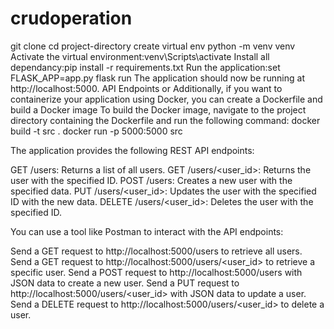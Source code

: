 # crudoperation
git clone <repository-url>
cd project-directory
create virtual env
python -m venv venv
Activate the virtual environment:venv\Scripts\activate
Install all dependancy:pip install -r requirements.txt
Run the application:set FLASK_APP=app.py
flask run
The application should now be running at http://localhost:5000.
API Endpoints
or
Additionally, if you want to containerize your application using Docker, you can create a Dockerfile and build a Docker image
To build the Docker image, navigate to the project directory containing the Dockerfile and run the following command:
docker build -t src .
docker run -p 5000:5000 src

The application provides the following REST API endpoints:

GET /users: Returns a list of all users.
GET /users/<user_id>: Returns the user with the specified ID.
POST /users: Creates a new user with the specified data.
PUT /users/<user_id>: Updates the user with the specified ID with the new data.
DELETE /users/<user_id>: Deletes the user with the specified ID.

You can use a tool like Postman to interact with the API endpoints:

Send a GET request to http://localhost:5000/users to retrieve all users.
Send a GET request to http://localhost:5000/users/<user_id> to retrieve a specific user.
Send a POST request to http://localhost:5000/users with JSON data to create a new user.
Send a PUT request to http://localhost:5000/users/<user_id> with JSON data to update a user.
Send a DELETE request to http://localhost:5000/users/<user_id> to delete a user.

